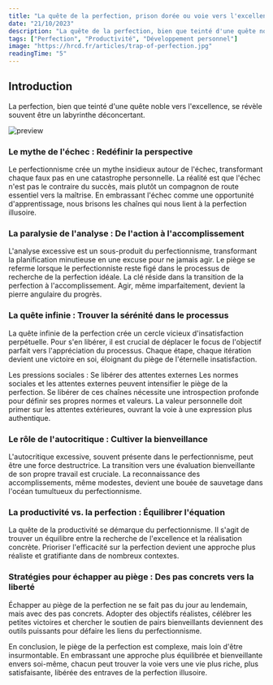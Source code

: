 ```yaml
---
title: "La quête de la perfection, prison dorée ou voie vers l'excellence ?"
date: "21/10/2023"
description: "La quête de la perfection, bien que teinté d'une quête noble vers l'excellence, se révèle souvent être un labyrinthe déconcertant."
tags: ["Perfection", "Productivité", "Développement personnel"]
image: "https://hrcd.fr/articles/trap-of-perfection.jpg"
readingTime: "5"
---
```


## Introduction

La perfection, bien que teinté d'une quête noble vers l'excellence, se révèle souvent être un labyrinthe déconcertant.

![preview](/articles/trap-of-perfection.jpg)

### Le mythe de l'échec : Redéfinir la perspective
Le perfectionnisme crée un mythe insidieux autour de l'échec, transformant chaque faux pas en une catastrophe personnelle. La réalité est que l'échec n'est pas le contraire du succès, mais plutôt un compagnon de route essentiel vers la maîtrise. En embrassant l'échec comme une opportunité d'apprentissage, nous brisons les chaînes qui nous lient à la perfection illusoire.

### La paralysie de l'analyse : De l'action à l'accomplissement
L'analyse excessive est un sous-produit du perfectionnisme, transformant la planification minutieuse en une excuse pour ne jamais agir. Le piège se referme lorsque le perfectionniste reste figé dans le processus de recherche de la perfection idéale. La clé réside dans la transition de la perfection à l'accomplissement. Agir, même imparfaitement, devient la pierre angulaire du progrès.

### La quête infinie : Trouver la sérénité dans le processus
La quête infinie de la perfection crée un cercle vicieux d'insatisfaction perpétuelle. Pour s'en libérer, il est crucial de déplacer le focus de l'objectif parfait vers l'appréciation du processus. Chaque étape, chaque itération devient une victoire en soi, éloignant du piège de l'éternelle insatisfaction.

Les pressions sociales : Se libérer des attentes externes
Les normes sociales et les attentes externes peuvent intensifier le piège de la perfection. Se libérer de ces chaînes nécessite une introspection profonde pour définir ses propres normes et valeurs. La valeur personnelle doit primer sur les attentes extérieures, ouvrant la voie à une expression plus authentique.

### Le rôle de l'autocritique : Cultiver la bienveillance

L'autocritique excessive, souvent présente dans le perfectionnisme, peut être une force destructrice. La transition vers une évaluation bienveillante de son propre travail est cruciale. La reconnaissance des accomplissements, même modestes, devient une bouée de sauvetage dans l'océan tumultueux du perfectionnisme.

### La productivité vs. la perfection : Équilibrer l'équation

La quête de la productivité se démarque du perfectionnisme. Il s'agit de trouver un équilibre entre la recherche de l'excellence et la réalisation concrète. Prioriser l'efficacité sur la perfection devient une approche plus réaliste et gratifiante dans de nombreux contextes.

### Stratégies pour échapper au piège : Des pas concrets vers la liberté

Échapper au piège de la perfection ne se fait pas du jour au lendemain, mais avec des pas concrets. Adopter des objectifs réalistes, célébrer les petites victoires et chercher le soutien de pairs bienveillants deviennent des outils puissants pour défaire les liens du perfectionnisme.

En conclusion, le piège de la perfection est complexe, mais loin d'être insurmontable. En embrassant une approche plus équilibrée et bienveillante envers soi-même, chacun peut trouver la voie vers une vie plus riche, plus satisfaisante, libérée des entraves de la perfection illusoire.